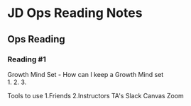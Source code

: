 # JD Ops Reading Notes

## Ops Reading

### Reading #1

Growth Mind Set - How can I keep a Growth Mind set  
1.
2.
3.

Tools to use
1.Friends
2.Instructors
TA's
Slack
Canvas
Zoom
